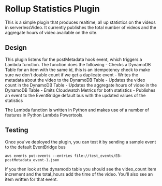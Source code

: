 # Rollup Statistics Plugin

This is a simple plugin that produces realtime, all up statistics on the videos in serverlessVideo. It currently publishes the total number of videos and the aggregate hours of video available on the site. 

## Design

This plugin listens for the postMetadata hook event, which triggers a Lambda function. The function does the following
    - Checks a DynamoDB Table for an item with the same id, this is an idempotency check to make sure we don't double count if we get a duplicate event
    - Writes the metadata about the video to the DynamoDB Table
    - Updates the video count in the DynamoDB Table
    - Updates the aggregate hours of video in the DynamoDB Table
    - Emits Cloudwatch Metrics for both statistics
    - Publishes an event to the EventBridge default bus with the updated values of the statistics

The Lambda function is written in Python and makes use of a number of features in Python Lambda Powertools. 

## Testing

Once you've deployed the plugin, you can test it by sending a sample event to the default EventBridge bus

`aws events put-events --entries file://test_events/EB-postMetadata_event-1.json`

If you then look at the dynamodb table you should see the video_count item increment and the total_hours add the time of the video. You'll also see an item written for that event.
